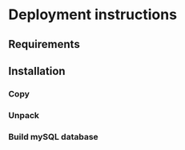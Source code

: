 # Deployment instructions

## Requirements

## Installation

### Copy

### Unpack

### Build mySQL database
